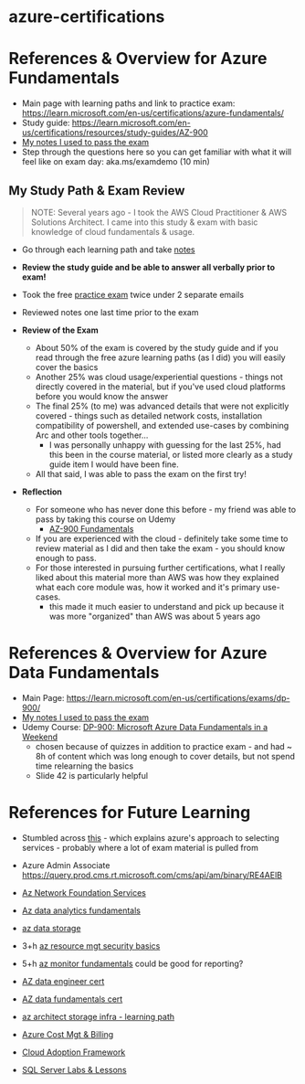 # azure-certifications

# References & Overview for Azure Fundamentals
- Main page with learning paths and link to practice exam: https://learn.microsoft.com/en-us/certifications/azure-fundamentals/ 
- Study guide: https://learn.microsoft.com/en-us/certifications/resources/study-guides/AZ-900 
- [My notes I used to pass the exam](./AZ-900%20Azure%20Fundamentals.md)
- Step through the questions here so you can get familiar with what it will feel like on exam day: aka.ms/examdemo (10 min)

## My Study Path & Exam Review 
> NOTE: Several years ago - I took the AWS Cloud Practitioner & AWS Solutions Architect. I came into this study & exam with basic knowledge of cloud fundamentals & usage. 
- Go through each learning path and take [notes](./AZ-900%20Azure%20Fundamentals.md)
- **Review the study guide and be able to answer all verbally prior to exam!**
- Took the free [practice exam](https://learn.microsoft.com/en-us/certifications/exams/az-900/practice/assessment?assessment-type=practice&assessmentId=23) twice under 2 separate emails
- Reviewed notes one last time prior to the exam

- **Review of the Exam** 
  - About 50% of the exam is covered by the study guide and if you read through the free azure learning paths (as I did) you will easily cover the basics
  - Another 25% was cloud usage/experiential questions - things not directly covered in the material, but if you've used cloud platforms before you would know the answer 
  - The final 25% (to me) was advanced details that were not explicitly covered - things such as detailed network costs, installation compatibility of powershell, and extended use-cases by combining Arc and other tools together... 
    - I was personally unhappy with guessing for the last 25%, had this been in the course material, or listed more clearly as a study guide item I would have been fine. 
  - All that said, I was able to pass the exam on the first try! 

- **Reflection** 
  - For someone who has never done this before - my friend was able to pass by taking this course on Udemy
    - [AZ-900 Fundamentals](https://www.udemy.com/course/azure-certification-az-900-azure-fundamentals/?start=0) 
  - If you are experienced with the cloud - definitely take some time to review material as I did and then take the exam - you should know enough to pass. 
  - For those interested in pursuing further certifications, what I really liked about this material more than AWS was how they explained what each core module was, how it worked and it's primary use-cases.
    - this made it much easier to understand and pick up because it was more "organized" than AWS was about 5 years ago 

# References & Overview for Azure Data Fundamentals
- Main Page: https://learn.microsoft.com/en-us/certifications/exams/dp-900/ 
- [My notes I used to pass the exam](./DP-900%20Azure%20Data%20Fundamentals.md)
- Udemy Course: [DP-900: Microsoft Azure Data Fundamentals in a Weekend](https://www.udemy.com/course/dp-900-azure-data-fundamentals-certification/) 
  - chosen because of quizzes in addition to practice exam - and had ~ 8h of content which was long enough to cover details, but not spend time relearning the basics 
  - Slide 42 is particularly helpful 

# References for Future Learning 
- Stumbled across [this](https://learn.microsoft.com/en-us/azure/architecture/guide/technology-choices/technology-choices-overview) - which explains azure's approach to selecting services - probably where a lot of exam material is pulled from 
- Azure Admin Associate https://query.prod.cms.rt.microsoft.com/cms/api/am/binary/RE4AElB  
- [Az Network Foundation Services](https://learn.microsoft.com/en-us/training/paths/intro-to-azure-network-foundation-services/) 
- [Az data analytics fundamentals](https://learn.microsoft.com/en-us/training/paths/azure-data-fundamentals-explore-data-warehouse-analytics/)
- [az data storage](https://learn.microsoft.com/en-us/training/paths/store-data-in-azure/) 
- 3+h [az resource mgt security basics](https://learn.microsoft.com/en-us/training/paths/implement-resource-mgmt-security/)
- 5+h [az monitor fundamentals](https://learn.microsoft.com/en-us/training/paths/monitor-usage-performance-availability-resources-azure-monitor/) could be good for reporting?
- [AZ data engineer cert](https://learn.microsoft.com/en-us/certifications/azure-data-engineer/)
- [AZ data fundamentals cert](https://learn.microsoft.com/en-us/certifications/azure-data-fundamentals/?WT.mc_id=Azure_blog-wwl) 
- [az architect storage infra - learning path](https://learn.microsoft.com/en-us/training/paths/architect-storage-infrastructure/?source=recommendations)
- [Azure Cost Mgt & Billing](https://learn.microsoft.com/en-us/training/paths/control-spending-manage-bills/)

- [Cloud Adoption Framework](https://learn.microsoft.com/en-us/azure/cloud-adoption-framework/ready/) 
- [SQL Server Labs & Lessons](https://microsoft.github.io/sqlworkshops/?WT.mc_id=azuresql4beg_azuresql-ch9-code)